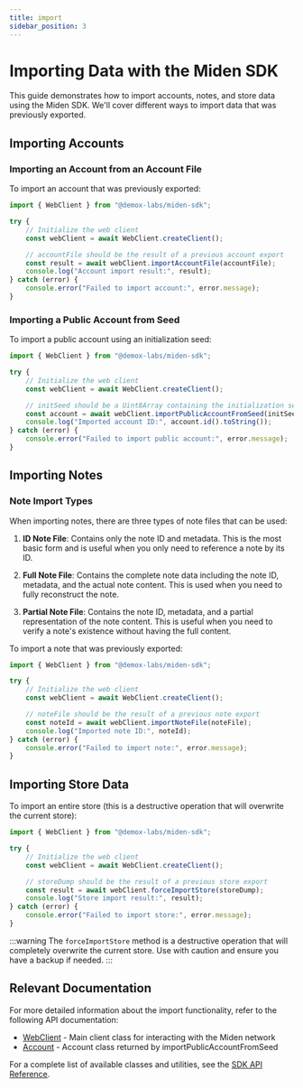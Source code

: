 ```yaml
---
title: import
sidebar_position: 3
---
```


# Importing Data with the Miden SDK

This guide demonstrates how to import accounts, notes, and store data using the Miden SDK. We'll cover different ways to import data that was previously exported.

## Importing Accounts

### Importing an Account from an Account File


To import an account that was previously exported:

```typescript
import { WebClient } from "@demox-labs/miden-sdk";

try {
    // Initialize the web client
    const webClient = await WebClient.createClient();

    // accountFile should be the result of a previous account export
    const result = await webClient.importAccountFile(accountFile);
    console.log("Account import result:", result);
} catch (error) {
    console.error("Failed to import account:", error.message);
}
```

### Importing a Public Account from Seed

To import a public account using an initialization seed:

```typescript
import { WebClient } from "@demox-labs/miden-sdk";

try {
    // Initialize the web client
    const webClient = await WebClient.createClient();

    // initSeed should be a Uint8Array containing the initialization seed
    const account = await webClient.importPublicAccountFromSeed(initSeed, true); // true for mutable account
    console.log("Imported account ID:", account.id().toString());
} catch (error) {
    console.error("Failed to import public account:", error.message);
}
```

## Importing Notes

### Note Import Types

When importing notes, there are three types of note files that can be used:

1. **ID Note File**: Contains only the note ID and metadata. This is the most basic form and is useful when you only need to reference a note by its ID.

2. **Full Note File**: Contains the complete note data including the note ID, metadata, and the actual note content. This is used when you need to fully reconstruct the note.

3. **Partial Note File**: Contains the note ID, metadata, and a partial representation of the note content. This is useful when you need to verify a note's existence without having the full content.

To import a note that was previously exported:

```typescript
import { WebClient } from "@demox-labs/miden-sdk";

try {
    // Initialize the web client
    const webClient = await WebClient.createClient();

    // noteFile should be the result of a previous note export
    const noteId = await webClient.importNoteFile(noteFile);
    console.log("Imported note ID:", noteId);
} catch (error) {
    console.error("Failed to import note:", error.message);
}
```

## Importing Store Data

To import an entire store (this is a destructive operation that will overwrite the current store):

```typescript
import { WebClient } from "@demox-labs/miden-sdk";

try {
    // Initialize the web client
    const webClient = await WebClient.createClient();

    // storeDump should be the result of a previous store export
    const result = await webClient.forceImportStore(storeDump);
    console.log("Store import result:", result);
} catch (error) {
    console.error("Failed to import store:", error.message);
}
```

:::warning
The `forceImportStore` method is a destructive operation that will completely overwrite the current store. Use with caution and ensure you have a backup if needed.
:::

## Relevant Documentation

For more detailed information about the import functionality, refer to the following API documentation:

- [WebClient](../api/classes/WebClient) - Main client class for interacting with the Miden network
- [Account](../api/classes/Account) - Account class returned by importPublicAccountFromSeed

For a complete list of available classes and utilities, see the [SDK API Reference](../api/index). 
